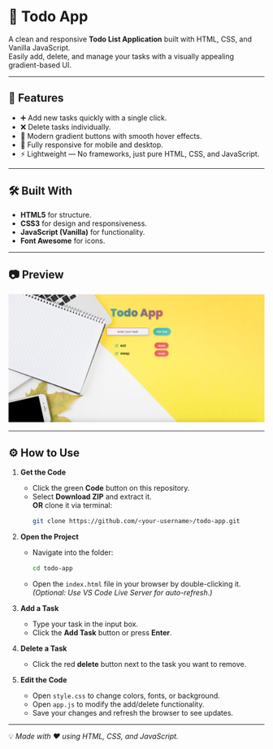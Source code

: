 # 📝 Todo App

A clean and responsive **Todo List Application** built with HTML, CSS, and Vanilla JavaScript.  
Easily add, delete, and manage your tasks with a visually appealing gradient-based UI.

---

## 🚀 Features

- ➕ Add new tasks quickly with a single click.
- ❌ Delete tasks individually.
- 🎨 Modern gradient buttons with smooth hover effects.
- 📱 Fully responsive for mobile and desktop.
- ⚡ Lightweight — No frameworks, just pure HTML, CSS, and JavaScript.

---

## 🛠️ Built With

- **HTML5** for structure.
- **CSS3** for design and responsiveness.
- **JavaScript (Vanilla)** for functionality.
- **Font Awesome** for icons.

---

## 📷 Preview

![alt text](image-1.png)

---

## ⚙️ How to Use


1. **Get the Code**
   - Click the green **Code** button on this repository.
   - Select **Download ZIP** and extract it.  
     **OR** clone it via terminal:
     ```bash
     git clone https://github.com/<your-username>/todo-app.git
     ```

2. **Open the Project**
   - Navigate into the folder:
     ```bash
     cd todo-app
     ```
   - Open the `index.html` file in your browser by double-clicking it.  
     *(Optional: Use VS Code Live Server for auto-refresh.)*

3. **Add a Task**
   - Type your task in the input box.
   - Click the **Add Task** button or press **Enter**.

4. **Delete a Task**
   - Click the red **delete** button next to the task you want to remove.

5. **Edit the Code**
   - Open `style.css` to change colors, fonts, or background.
   - Open `app.js` to modify the add/delete functionality.
   - Save your changes and refresh the browser to see updates.

---

💡 *Made with ❤️ using HTML, CSS, and JavaScript.*
